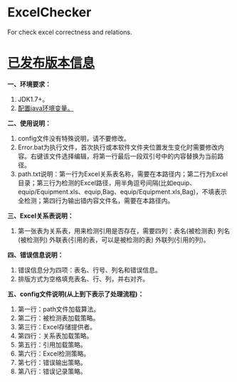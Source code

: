 # ExcelChecker
For check excel correctness and relations.

<a href="https://github.com/JavaTool/ExcelChecker/wiki"><h1>已发布版本信息</h1></a>

<b>一、环境要求：</b>
<ol>
<li>JDK1.7+。</li>
<li><a href="https://jingyan.baidu.com/article/fd8044fa2c22f15031137a2a.html">配置java环境变量。</a></li>
</ol>

<b>二、使用说明：</b>
<ol>
<li>config文件没有特殊说明，请不要修改。</li>
<li>Error.bat为执行文件，首次执行或本软件文件夹位置发生变化时需要修改内容。右键该文件选择编辑，将第一行最后一段双引号中的内容替换为当前路径。</li>
<li>path.txt说明：第一行为Excel关系表名称，需要在本路径内；第二行为Excel目录；第三行为检测的Excel路径，用半角逗号间隔(比如equip、equip/Equipment.xls、equip,Bag、equip/Equipment.xls,Bag)，不填表示全检测；第四行为输出错内容文件名，需要在本路径内。</li>
</ol>

<b>三、Excel关系表说明：</b>
<ol>
<li>第一张表为关系表，用来检测引用是否存在，需要四列：表名(被检测表)	列名(被检测列)	外联表(引用的表，可以是被检测的表)	外联列(引用的列)。</li>
</ol>

<b>四、错误信息说明：</b>
<ol>
<li>错误信息分为四项：表名、行号、列名和错误信息。</li>
<li>排版方式为空格填充表名、行、列，并右对齐。</li>
</ol>

<b>五、config文件说明(从上到下表示了处理流程)：</b>
<ol>
<li>第一行：path文件加载算法。</li>
<li>第二行：被检测表加载策略。</li>
<li>第三行：Excel存储提供者。</li>
<li>第四行：关系表加载策略。</li>
<li>第五行：引用加载策略。</li>
<li>第六行：Excel检测策略。</li>
<li>第七行：错误输出策略。</li>
<li>第八行：错误记录策略。</li>
</ol>
